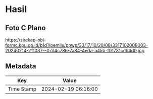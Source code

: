 # Hasil

## Foto C Plano

https://sirekap-obj-formc.kpu.go.id/b1d1/pemilu/ppwp/33/17/10/20/08/3317102008003-20240214-211037--07d4c786-7a84-4eda-a45b-f01731cdb4d0.jpg


## Metadata

| Key        | Value               |
| ---------- | ------------------- |
| Time Stamp | 2024-02-19 06:16:00 |



